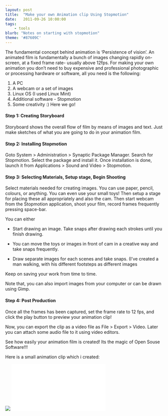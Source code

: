 ```yaml
---
layout: post
title:  "Make your own Animation clip Using Stopmotion"
date:   2011-09-26 10:00:00
tags:
    - tools
blurb: "Notes on starting with stopmotion"
theme: '#87609C'
---
```


The fundamental concept behind animation is ‘Persistence of vision’. An animated film is fundamentally a bunch of images changing rapidly on-screen, at a fixed frame rate- usually above 12fps. For making your own animation you don’t need to buy expensive and professional photographic or processing hardware or software, all you need is the following:

1. A PC
2. A webcam or a set of images
3. Linux OS (I used Linux Mint)
4. Additional software - Stopmotion
5. Some creativity :)
Here we go!


#### **Step 1: Creating Storyboard** ####

Storyboard shows the overall flow of film by means of images and text. Just make sketches of what you are going to do in your animation film.


#### **Step 2: Installing Stopmotion** ####

Goto System > Administration > Synaptic Package Manager.
Search for Stopmotion.
Select the package and install it.
Once installation is done, launch it from Applications > Sound and Video > Stopmotion.


#### **Step 3: Selecting Materials, Setup stage, Begin Shooting** ####

Select materials needed for creating images. You can use paper, pencil, colours, or anything. You can even use your small toys!  Then setup a stage for placing these all appropriately and also the cam. Then start webcam from the Stopmotion application, shoot your film, record frames frequently pressing space-bar.

You can either

* Start drawing an image. Take snaps after drawing each strokes until you finish drawing.

* You can move the toys or images in front of cam in a creative way and take snaps frequently.

* Draw separate images for each scenes and take snaps. (I’ve created a man walking, with his different footsteps as different images

Keep on saving your work from time to time.

Note that, you can also import images from your computer or can be drawn using Gimp.


#### **Step 4: Post Production** ####

Once all the frames has been captured, set the frame rate to 12 fps, and click the play button to preview your animation clip!

Now, you can export the clip as a video file as File > Export > Video. Later you can attach some audio file to it using video editors.

See how easily your animation film is created! Its the magic of Open Souse Software!!!

Here is a small animation clip which i created:

<div class="video-wrapper">
    <div class="h_iframe">
        <!-- a transparent image is preferable -->
        <img class="ratio" src="http://placehold.it/16x9"/>
        <iframe src="//www.youtube.com/embed/L66EIs1miPc" frameborder="0" allowfullscreen></iframe>
    </div>
</div>
